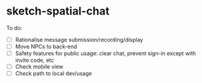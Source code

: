 # sketch-spatial-chat

To do:

- [ ] Rationalise message submission/recording/display
- [ ] Move NPCs to back-end
- [ ] Safety features for public usage: clear chat, prevent sign-in except with invite code, etc
- [ ] Check mobile view
- [ ] Check path to local dev/usage
